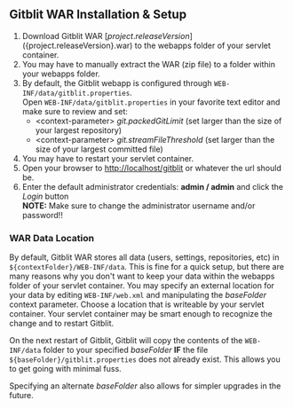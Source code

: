 ## Gitblit WAR Installation & Setup

1. Download Gitblit WAR [${project.releaseVersion}](%GCURL%gitblit-${project.releaseVersion}.war) to the webapps folder of your servlet container.  
2. You may have to manually extract the WAR (zip file) to a folder within your webapps folder.
3. By default, the Gitblit webapp is configured through `WEB-INF/data/gitblit.properties`.<br/>
Open `WEB-INF/data/gitblit.properties` in your favorite text editor and make sure to review and set:
    - &lt;context-parameter&gt; *git.packedGitLimit* (set larger than the size of your largest repository)
    - &lt;context-parameter&gt; *git.streamFileThreshold* (set larger than the size of your largest committed file)
4. You may have to restart your servlet container. 
5. Open your browser to <http://localhost/gitblit> or whatever the url should be.
6. Enter the default administrator credentials: **admin / admin** and click the *Login* button  
    **NOTE:** Make sure to change the administrator username and/or password!! 

### WAR Data Location
By default, Gitblit WAR stores all data (users, settings, repositories, etc) in `${contextFolder}/WEB-INF/data`.  This is fine for a quick setup, but there are many reasons why you don't want to keep your data within the webapps folder of your servlet container.  You may specify an external location for your data by editing `WEB-INF/web.xml` and manipulating the *baseFolder* context parameter.  Choose a location that is writeable by your servlet container.  Your servlet container may be smart enough to recognize the change and to restart Gitblit.

On the next restart of Gitblit, Gitblit will copy the contents of the `WEB-INF/data` folder to your specified *baseFolder* **IF** the file `${baseFolder}/gitblit.properties` does not already exist.  This allows you to get going with minimal fuss.

Specifying an alternate *baseFolder* also allows for simpler upgrades in the future.

